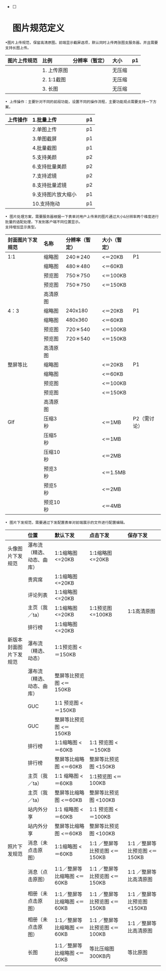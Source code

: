 * [ ] # 图片规范定义

```
•图片上传规范，保留高清原图。前端显示截屏选项，默认同时上传两张图支服务器。并且需要支持长图上传。
```

| 图片上传规范 | 比例 | 分辨率（暂定） | 大小 | p1 |
| :--- | :--- | :--- | :--- | :--- |
|  | 1. 上传原图 |  | 无压缩 |  |
|  | 2. 1:1截图 |  | 无压缩 |  |
|  | 3. 长图 |  | 无压缩 |  |

```
• 上传操作：主要针对不同的前段功能，设置不同的操作流程，主要功能观点需要支持一下方案。
```

| 上传操作 | 1.批量上传 |  | p1 |
| :--- | :--- | :--- | :--- |
|  | 2.单图上传 |  | p1 |
|  | 3.单图截屏 |  | p1 |
|  | 4.批量截图 |  | p1 |
|  | 5.支持美颜 |  | p2 |
|  | 6.支持批量美颜 |  | p2 |
|  | 7.支持滤镜 |  | p2 |
|  | 8.支持批量滤镜 |  | p2 |
|  | 9.支持图片放大缩小 |  | p1 |
|  | 10.支持拖动 |  | p1 |

```
• 图片处理方案，需要服务器根据一下表单对用户上传来的图片通过大小&分辨率两个维度进行批量的适配处理，下发到客户端不同位置显示。
支持增加显示类型。
```

| 封面图片下发规范 | 名称 | 分辨率（暂定） | 大小（暂定） |  |
| :--- | :--- | :--- | :--- | :--- |
| 1:1 | 缩略图 | 240＊240 | &lt;＝20KB | P1 |
|  | 缩略图 | 480＊480 | &lt;＝60KB |  |
|  | 预览图 | 750＊750 | &lt;＝100KB |  |
|  | 预览图 | 750＊750 | &lt;＝150KB |  |
|  | 高清原图 |  |  |  |
| 4：3 | 缩略图 | 240x180 | &lt;＝20KB | P1 |
|  | 缩略图 | 480x360 | &lt;＝60KB |  |
|  | 预览图 | 720＊540 | &lt;＝100KB |  |
|  | 预览图 | 720＊540 | &lt;＝150KB |  |
|  | 高清原图 |  |  |  |
| 整屏等比 | 缩略图 |  | &lt;＝20KB | P1 |
|  | 缩略图 |  | &lt;＝60KB |  |
|  | 预览图 |  | &lt;＝100KB |  |
|  | 预览图 |  | &lt;＝150KB |  |
|  | 高清原图 |  |  |  |
| GIf | 压缩3秒 |  | &lt;＝1MB | P2（需讨论） |
|  | 压缩5秒 |  | &lt;＝1MB |  |
|  | 压缩10秒 |  | &lt;＝2MB |  |
|  | 预览3秒 |  | &lt;＝1.5MB |  |
|  | 预览5秒 |  | &lt;＝2MB |  |
|  | 预览10秒 |  | &lt;＝4MB |  |

```
• 图片下发规范，需要通过下发配置表单对前端展示的文件进行配置编辑。
```

|  | 位置 | 默认下发 | 点击下发 | 保存下发 |
| :--- | :--- | :--- | :--- | :--- |
| 头像图片下发规范 | 瀑布流（精选、动态、曲库） | 1:1缩略图 &lt;=20KB | 1:1缩略图 &lt;=20KB |  |
|  | 贵宾席 | 1:1缩略图 &lt;=20KB |  |  |
|  | 评论列表 | 1:1缩略图 &lt;=20KB |  |  |
|  | 主页（我／ta） | 1:1缩略图 &lt;=20KB | 1:1预览图&lt;=100KB | 1:1高清原图 |
|  | 排行榜 | 1:1缩略图 &lt;=20KB |  |  |
| 新版本封面图片下发规范 | 瀑布流（精选、动态） | 1:1预览图 &lt;＝150KB |  |  |
|  | 瀑布流（精选、动态、曲库） | 整屏等比预览图 &lt;＝150KB |  |  |
|  | GUC | 1:1 预览图 &lt;＝150KB |  |  |
|  | GUC | 整屏等比预览图 &lt;＝150KB |  |  |
|  | 排行榜 | 1:1缩略图 &lt;＝60KB | 1:1 预览图 &lt;＝150KB |  |
|  | 排行榜 | 整屏等比缩略图 &lt;＝60KB | 整屏等比预览图 &lt;150KB |  |
|  | 主页（我／ta） | 1:1 缩略图 &lt;＝60KB | 1:1预览图 &lt;＝100KB |  |
|  | 主页（我／ta） | 整屏等比缩略图 &lt;＝60KB | 整屏等比预览图 &lt;100KB |  |
|  | 站内外分享 | 1:1 缩略图 &lt;＝60KB | 1:1 预览图 &lt;＝100KB |  |
|  | 站内外分享 | 整屏等比缩略图 &lt;＝60KB | 整屏等比预览图 &lt;100KB |  |
| 照片下发规范 | 消息（未点击原图） | 1:1缩略图 &lt;＝60KB | 1:1 ／整屏等比预览图 &lt;＝150KB | 1:1 ／整屏等比预览图 &lt;＝150KB |
|  |  |  |  |  |
|  | 消息（点击原图） | 1:1／整屏等比缩略图 &lt;＝60KB | 1:1 ／整屏等比预览图 &lt;＝150KB | 1:1 ／整屏等比高清原图 |
|  |  |  |  |  |
|  | 相册（未点击原图） | 1:1／整屏等比缩略图 &lt;＝60KB | 1:1 ／整屏等比预览图 &lt;＝150KB | 1:1 ／整屏等比预览图 &lt;150KB |
|  |  |  |  |  |
|  | 相册（未点击原图） | 1:1／整屏等比缩略图 &lt;＝60KB | 1:1 ／整屏等比预览图 &lt;＝100KB | 1:1 ／整屏等比高清原图 |
|  |  |  |  |  |
|  | 长图 | 1:1／整屏等比缩略图 &lt;＝60KB | 等比压缩图300KB内 | 等比原图 |
|  |  |  |  |  |



